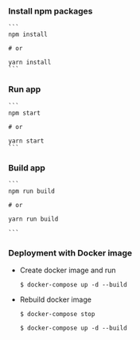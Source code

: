 
### Install npm packages

	```
	npm install

	# or

	yarn install
	```

### Run app

	```
	npm start

	# or

	yarn start
	```

### Build app

	```
	npm run build

	# or

	yarn run build

	```

### Deployment with Docker image

- Create docker image and run

	```
	$ docker-compose up -d --build
	```

- Rebuild docker image

	```
	$ docker-compose stop

	$ docker-compose up -d --build
	```
